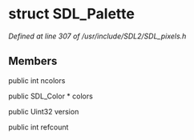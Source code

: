 # struct SDL_Palette

*Defined at line 307 of /usr/include/SDL2/SDL_pixels.h*

## Members

public int ncolors

public SDL_Color * colors

public Uint32 version

public int refcount



